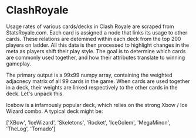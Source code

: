 # ClashRoyale

Usage rates of various cards/decks in Clash Royale are scraped from StatsRoyale.com. Each card is assigned a node that links its usage to other cards. These relations are detemined within each deck from the top 200 players on ladder. All this data is then processed to highlight changes in the meta as players shift their play style. The goal is to determine which cards are commonly used together, and how their attributes translate to winning gameplay. 

The primary output is a 99x99 numpy array, containing the weighted adjacnecy matrix of all 99 cards in the game. When cards are used together in a deck, their weights are linked respectively to the other cards in the deck. Let's unpack this. 

Icebow is a infamously popular deck, which relies on the strong Xbow /  Ice Wizard combo. A typical deck might be:

['XBow', 'IceWizard', 'Skeletons', 'Rocket', 'IceGolem', 'MegaMinon', 'TheLog', 'Tornado']
